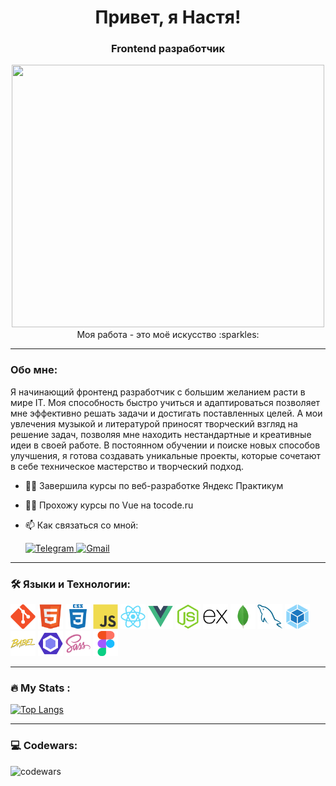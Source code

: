 <div id="header" align="center">
  <h1>Привет, я Настя!</h1>
  <h3>Frontend разработчик</h3>
  <div align="center">
    <img src="https://media.tenor.com/AlUkiGkR2j8AAAAC/new-game-ahagon-umiko-programming.gif" width="500" height="420"/>
  </div>
  <quote>Моя работа - это моё искусство :sparkles:</quote>
</div>

---

### Обо мне:
Я начинающий фронтенд разработчик с большим желанием расти в мире IT. Моя способность быстро учиться и адаптироваться позволяет мне эффективно решать задачи и достигать поставленных целей. А мои увлечения музыкой и литературой приносят творческий взгляд на решение задач, позволяя мне находить нестандартные и креативные идеи в своей работе. В постоянном обучении и поиске новых способов улучшения, я готова создавать уникальные проекты, которые сочетают в себе техническое мастерство и творческий подход.

- :woman_student: Завершила курсы по веб-разработке Яндекс Практикум
- :woman_technologist: Прохожу курсы по Vue на tocode.ru
- :mailbox: Как связаться со мной:
  
  <div>
    <a href="https://t.me/Anastasia_Niii">
      <img src="https://img.shields.io/badge/Telegram-2CA5E0?style=for-the-badge&logo=telegram&logoColor=white" title="Telegram" alt="Telegram">
    </a>
    <a href="mailto:a.nistratova14@gmail.com">
      <img src="https://img.shields.io/badge/Gmail-D14836?style=for-the-badge&logo=gmail&logoColor=white" title="Gmail" alt="Gmail">
    </a>
  </div>

---

### 🛠 Языки и Технологии:
<div>
  <img src="https://github.com/devicons/devicon/blob/master/icons/git/git-original.svg" title="Git" alt="Git" width="40" height="40" />
  <img src="https://github.com/devicons/devicon/blob/master/icons/html5/html5-original.svg" title="HTML5" alt="HTML5" width="40" height="40" />
  <img src="https://github.com/devicons/devicon/blob/master/icons/css3/css3-plain-wordmark.svg" title="CSS3" alt="CSS3" width="40" height="40" />
  <img src="https://github.com/devicons/devicon/blob/master/icons/javascript/javascript-original.svg" title="JavaScript" alt="JavaScript" width="40" height="40" />
  <img src="https://github.com/devicons/devicon/blob/master/icons/react/react-original.svg" title="React" alt="React" width="40" height="40" />
  <img src="https://github.com/devicons/devicon/blob/master/icons/vuejs/vuejs-original.svg" title="Vue" alt="Vue" width="40" height="40" />
  <img src="https://github.com/devicons/devicon/blob/master/icons/nodejs/nodejs-original.svg" title="Node.js" alt="Node.js" width="40" height="40" />
  <img src="https://github.com/devicons/devicon/blob/master/icons/express/express-original.svg" title="Express" alt="Express" width="40" height="40" />
  <img src="https://github.com/devicons/devicon/blob/master/icons/mongodb/mongodb-original.svg" title="MongoDB" alt="MongoDB" width="40" height="40" />
  <img src="https://github.com/devicons/devicon/blob/master/icons/mysql/mysql-original.svg" title="MySQL" alt="MySQL" width="40" height="40" />
  <img src="https://github.com/devicons/devicon/blob/master/icons/webpack/webpack-original.svg" title="Webpack" alt="Webpack" width="40" height="40" />
  <img src="https://github.com/devicons/devicon/blob/master/icons/babel/babel-original.svg" title="Babel" alt="Babel" width="40" height="40" />
  <img src="https://github.com/devicons/devicon/blob/master/icons/eslint/eslint-original.svg" title="Eslint" alt="Eslint" width="40" height="40" />
  <img src="https://github.com/devicons/devicon/blob/master/icons/sass/sass-original.svg" title="SASS" alt="SASS" width="40" height="40" />
  <img src="https://github.com/devicons/devicon/blob/master/icons/figma/figma-original.svg" title="Figma" alt="Figma" width="40" height="40" />
  <!--
  <img src="" title="" alt="" width="40" height="40" />
  -->
</div>

---

### :fire: My Stats :
[![Top Langs](https://github-readme-stats.vercel.app/api/top-langs/?username=Anastasiia-Nist)](https://github.com/anuraghazra/github-readme-stats)

---

### 💻 Codewars:

![codewars](https://www.codewars.com/users/Anastasiia-Nist/badges/large)

